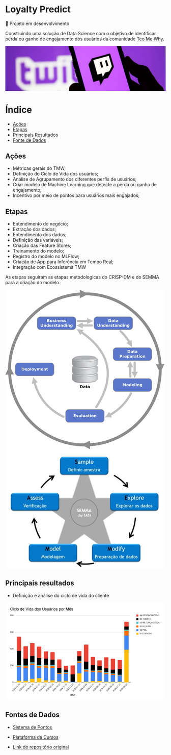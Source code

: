 # Loyalty Predict

🔄 Projeto em desenvolvimento

Construindo uma solução de Data Science com o objetivo de identificar perda ou ganho de engajamento dos usuários da comunidade [Teo Me Why](https://teomewhy.org/).

<img src="img/loyalty_predict-2.png">


# Índice

- [Ações](#ações)
- [Etapas](#etapas)
- [Principais Resultados](#principais-resultados)
- [Fonte de Dados](#fontes-de-dados)


## Ações

- Métricas gerais do TMW;
- Definição do Ciclo de Vida dos usuários;
- Análise de Agrupamento dos diferentes perfís de usuários;
- Criar modelo de Machine Learning que detecte a perda ou ganho de engajamento;
- Incentivo por meio de pontos para usuários mais engajados;

## Etapas

- Entendimento do negócio;
- Extração dos dados;
- Entendimento dos dados;
- Definição das variáveis;
- Criação das Feature Stores;
- Treinamento do modelo;
- Registro do modelo no MLFlow;
- Criação de App para Inferência em Tempo Real;
- Integração com Ecossistema TMW

As etapas seguiram as etapas metodologicas do CRISP-DM e do SEMMA para a criação do modelo.
</center>
<img src="img/CRISP-DM.png" width="500">
</center>

</center>
<img src="img/SEMMA.jpeg" width="500">
</center>

## Principais resultados

- Definição e análise do ciclo de vida do cliente

</center>
<img src="img/Ciclo-de-Vida-do-Cliente-por-Mes.png" width="500">
</center>

## Fontes de Dados

- [Sistema de Pontos](https://www.kaggle.com/datasets/teocalvo/teomewhy-loyalty-system)
- [Plataforma de Cursos](https://www.kaggle.com/datasets/teocalvo/teomewhy-education-platform)

- [Link do repositório original](https://github.com/TeoMeWhy/loyalty-predict)